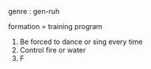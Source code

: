 genre : gen-ruh

formation $=$ training program

1) Be forced to dance or sing every time 
2) Control fire or water
3) F
